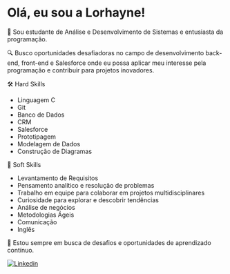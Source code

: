 # Olá, eu sou a Lorhayne!

👋 Sou estudante de Análise e Desenvolvimento de Sistemas e entusiasta da programação.
 

🔍 Busco oportunidades desafiadoras no campo de desenvolvimento back-end, front-end e Salesforce onde eu possa aplicar meu interesse pela programação e contribuir para projetos inovadores.

🛠️ Hard Skills

- Linguagem C
- Git
- Banco de Dados
- CRM
- Salesforce
- Prototipagem
- Modelagem de Dados
- Construção de Diagramas

🤝 Soft Skills

- Levantamento de Requisitos
- Pensamento analítico e resolução de problemas
- Trabalho em equipe para colaborar em projetos multidisciplinares
- Curiosidade para explorar e descobrir tendências
- Análise de negócios
- Metodologias Ágeis
- Comunicação
- Inglês

🚀 Estou sempre em busca de desafios e oportunidades de aprendizado contínuo.


[![Linkedin](https://img.shields.io/badge/LinkedIn-0D1117?style=for-the-badge&logo=linkedin&logoColor=0077B5)](https://www.linkedin.com/in/lorhaynelopes/)
